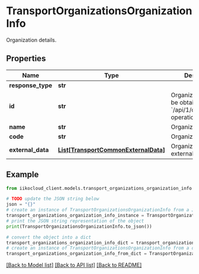 # TransportOrganizationsOrganizationInfo

Organization details.

## Properties

Name | Type | Description | Notes
------------ | ------------- | ------------- | -------------
**response_type** | **str** |  | 
**id** | **str** | Organization ID.                Can be obtained by &#x60;/api/1/organizations&#x60; operation. | 
**name** | **str** | Organization name. | 
**code** | **str** | Organization&#x60;s code. | [optional] 
**external_data** | [**List[TransportCommonExternalData]**](TransportCommonExternalData.md) | Organization&#x60;s external data. | [optional] 

## Example

```python
from iikocloud_client.models.transport_organizations_organization_info import TransportOrganizationsOrganizationInfo

# TODO update the JSON string below
json = "{}"
# create an instance of TransportOrganizationsOrganizationInfo from a JSON string
transport_organizations_organization_info_instance = TransportOrganizationsOrganizationInfo.from_json(json)
# print the JSON string representation of the object
print(TransportOrganizationsOrganizationInfo.to_json())

# convert the object into a dict
transport_organizations_organization_info_dict = transport_organizations_organization_info_instance.to_dict()
# create an instance of TransportOrganizationsOrganizationInfo from a dict
transport_organizations_organization_info_from_dict = TransportOrganizationsOrganizationInfo.from_dict(transport_organizations_organization_info_dict)
```
[[Back to Model list]](../README.md#documentation-for-models) [[Back to API list]](../README.md#documentation-for-api-endpoints) [[Back to README]](../README.md)


